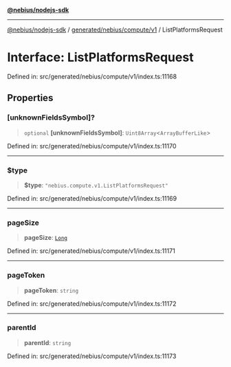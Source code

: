 [**@nebius/nodejs-sdk**](../../../../../README.md)

---

[@nebius/nodejs-sdk](../../../../../README.md) / [generated/nebius/compute/v1](../README.md) / ListPlatformsRequest

# Interface: ListPlatformsRequest

Defined in: src/generated/nebius/compute/v1/index.ts:11168

## Properties

### \[unknownFieldsSymbol\]?

> `optional` **\[unknownFieldsSymbol\]**: `Uint8Array`\<`ArrayBufferLike`\>

Defined in: src/generated/nebius/compute/v1/index.ts:11170

---

### $type

> **$type**: `"nebius.compute.v1.ListPlatformsRequest"`

Defined in: src/generated/nebius/compute/v1/index.ts:11169

---

### pageSize

> **pageSize**: [`Long`](../../../../../runtime/protos/core/classes/Long.md)

Defined in: src/generated/nebius/compute/v1/index.ts:11171

---

### pageToken

> **pageToken**: `string`

Defined in: src/generated/nebius/compute/v1/index.ts:11172

---

### parentId

> **parentId**: `string`

Defined in: src/generated/nebius/compute/v1/index.ts:11173
